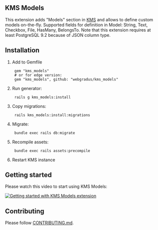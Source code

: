 ## KMS Models

This extension adds "Models" section in [KMS](https://github.com/webgradus/kms) and allows to define custom models on-the-fly. Supported fields for definition in Model: String, Text, Checkbox, File, HasMany, BelongsTo. Note that this extension requires at least PostgreSQL 9.2 because of JSON column type.

## Installation

1. Add to Gemfile

        gem "kms_models"
        # or for edge version:
        gem "kms_models", github: "webgradus/kms_models"

2. Run generator:

        rails g kms_models:install

3. Copy migrations:

        rails kms_models:install:migrations

4. Migrate:

        bundle exec rails db:migrate

5. Recompile assets:

        bundle exec rails assets:precompile

6. Restart KMS instance

## Getting started
Please watch this video to start using KMS Models:

[![Getting started with KMS Models extension](http://img.youtube.com/vi/WPZoWyd-thE/0.jpg)](https://youtu.be/_INzPDZimsA "Getting started with KMS Models extension")

## Contributing

Please follow [CONTRIBUTING.md](CONTRIBUTING.md).
